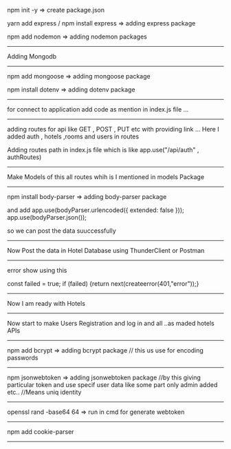 npm init -y => create package.json

yarn add express /  npm install express => adding express package

npm add nodemon => adding nodemon packages

---------------------------------------------------------------------------------------------

Adding Mongodb 

---------------------------------------------------------------------------------------------

npm add mongoose => adding mongoose package

npm install dotenv => adding dotenv package

---------------------------------------------------------------------------------------------

for connect to application add code as mention in index.js file ...

---------------------------------------------------------------------------------------------

adding routes for api like GET , POST , PUT etc with providing link ...
Here I added auth , hotels ,rooms and users in routes

Adding routes path in index.js file which is like app.use("/api/auth" , authRoutes)

---------------------------------------------------------------------------------------------

Make Models of this all routes whih is I mentioned in models Package 

---------------------------------------------------------------------------------------------
npm install body-parser => adding body-parser package

and add 
app.use(bodyParser.urlencoded({ extended: false }));
app.use(bodyParser.json());

so we can post the data suuccessfully

---------------------------------------------------------------------------------------------
Now Post the data in Hotel Database using ThunderClient or Postman

---------------------------------------------------------------------------------------------

error show using this 
 
  const failed = true;
  if (failed) {return next(createerror(401,"error"));}

---------------------------------------------------------------------------------------------

Now I am ready with Hotels 

---------------------------------------------------------------------------------------------

Now start to make Users Registration and log in and all ..as maded hotels APIs

---------------------------------------------------------------------------------------------

npm add bcrypt => adding bcrypt package
// this us use for encoding passwords

---------------------------------------------------------------------------------------------

npm jsonwebtoken => adding jsonwebtoken package
//by this giving particular token and use specif user data like some part only admin added etc..
//Means uniq identity

---------------------------------------------------------------------------------------------

openssl rand -base64 64 => run in cmd for generate webtoken

---------------------------------------------------------------------------------------------

npm add cookie-parser

---------------------------------------------------------------------------------------------